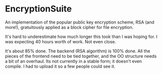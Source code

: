 # EncryptionSuite
An implementation of the popular public key encryption scheme, RSA (and more!), gratuitously applied as a block cipher for file encryption.

It's hard to underestimate how much longer this took than I was hoping for. I was expecting 40 hours worth of work. Not even close.

It's about 85% done. The backend (RSA algorithm) is 100% done. All the pieces of the frontend need to be tied together, and the OO structure needs a bit of an overhaul. Its not currently in a stable form; it doesn't even compile. I had to upload it so a few people could see it.
